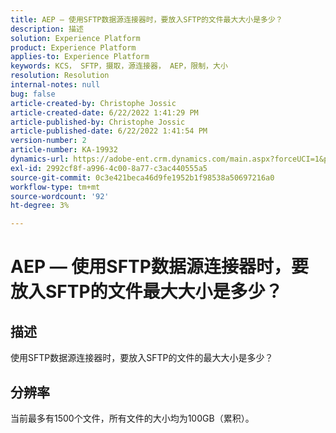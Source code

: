 ```yaml
---
title: AEP — 使用SFTP数据源连接器时，要放入SFTP的文件最大大小是多少？
description: 描述
solution: Experience Platform
product: Experience Platform
applies-to: Experience Platform
keywords: KCS， SFTP，摄取，源连接器， AEP，限制，大小
resolution: Resolution
internal-notes: null
bug: false
article-created-by: Christophe Jossic
article-created-date: 6/22/2022 1:41:29 PM
article-published-by: Christophe Jossic
article-published-date: 6/22/2022 1:41:54 PM
version-number: 2
article-number: KA-19932
dynamics-url: https://adobe-ent.crm.dynamics.com/main.aspx?forceUCI=1&pagetype=entityrecord&etn=knowledgearticle&id=360ee7ff-30f2-ec11-bb3d-6045bd0158c7
exl-id: 2992cf8f-a996-4c00-8a77-c3ac440555a5
source-git-commit: 0c3e421beca46d9fe1952b1f98538a50697216a0
workflow-type: tm+mt
source-wordcount: '92'
ht-degree: 3%

---
```


# AEP — 使用SFTP数据源连接器时，要放入SFTP的文件最大大小是多少？

## 描述

使用SFTP数据源连接器时，要放入SFTP的文件的最大大小是多少？

## 分辨率


当前最多有1500个文件，所有文件的大小均为100GB（累积）。

